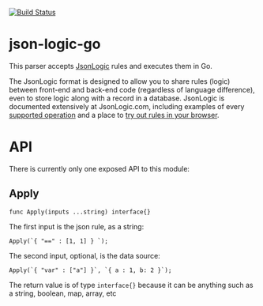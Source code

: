 [![Build Status](https://travis.ibm.com/NATHANH/json-logic-go.svg?token=DxTFrpuyhWKJNXaj5cp2&branch=master)](https://travis.ibm.com/NATHANH/json-logic-go)
# json-logic-go

This parser accepts [JsonLogic](http://jsonlogic.com/) rules and executes them in Go.

The JsonLogic format is designed to allow you to share rules (logic) between front-end and back-end code (regardless of language difference), even to store logic along with a record in a database. JsonLogic is documented extensively at JsonLogic.com, including examples of every [supported operation](http://jsonlogic.com/operations.html) and a place to [try out rules in your browser](http://jsonlogic.com/play.html).

# API
There is currently only one exposed API to this module:

## Apply
`func Apply(inputs ...string) interface{}`

The first input is the json rule, as a string:

``Apply(`{ "==" : [1, 1] } `);``

The second input, optional, is the data source:

``Apply(`{ "var" : ["a"] }`, `{ a : 1, b: 2 }`);``

The return value is of type `interface{}` because it can be anything such as a string, boolean, map, array, etc
